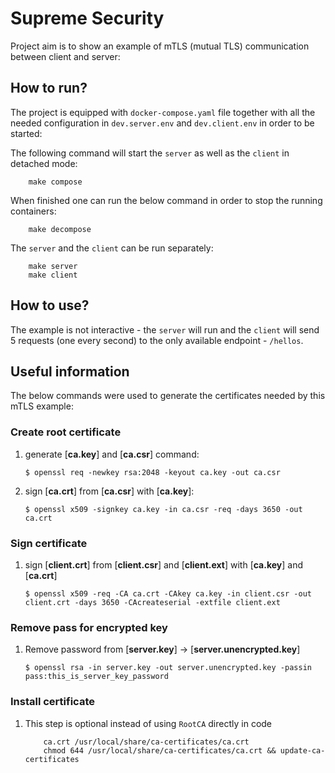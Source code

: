 # Supreme Security

Project aim is to show an example of mTLS (mutual TLS) communication between client and server:

## How to run?

The project is equipped with `docker-compose.yaml` file together with all the needed configuration in `dev.server.env` and `dev.client.env` in order to be started:

The following command will start the `server` as well as the `client` in detached mode:

```
    make compose
```

When finished one can run the below command in order to stop the running containers: 
```
    make decompose
```

The `server` and the `client` can be run separately:

```
    make server
    make client
```

## How to use? 

The example is not interactive - the `server` will run and the `client` will send 5 requests (one every second) to the only available endpoint - `/hellos`.

## Useful information

The below commands were used to generate the certificates needed by this mTLS example:

### Create root certificate

1. generate [**ca.key**] and [**ca.csr**] command: 

    ```$ openssl req -newkey rsa:2048 -keyout ca.key -out ca.csr```

2. sign [**ca.crt**] from [**ca.csr**] with [**ca.key**]:

    ```$ openssl x509 -signkey ca.key -in ca.csr -req -days 3650 -out ca.crt```

### Sign certificate

1. sign [**client.crt**] from [**client.csr**] and [**client.ext**] with [**ca.key**] and [**ca.crt**] 

    ```$ openssl x509 -req -CA ca.crt -CAkey ca.key -in client.csr -out client.crt -days 3650 -CAcreateserial -extfile client.ext```

### Remove pass for encrypted key

1. Remove password from [**server.key**] -> [**server.unencrypted.key**]

    ```$ openssl rsa -in server.key -out server.unencrypted.key -passin pass:this_is_server_key_password```

### Install certificate

1. This step is optional instead of using `RootCA` directly in code

    ```
        ca.crt /usr/local/share/ca-certificates/ca.crt
        chmod 644 /usr/local/share/ca-certificates/ca.crt && update-ca-certificates
    ```
